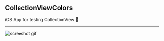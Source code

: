## CollectionViewColors


 iOS App for testing CollectionView 📱
 
 ***
<img src="public/screenshot.gif" alt="screeshot gif">
